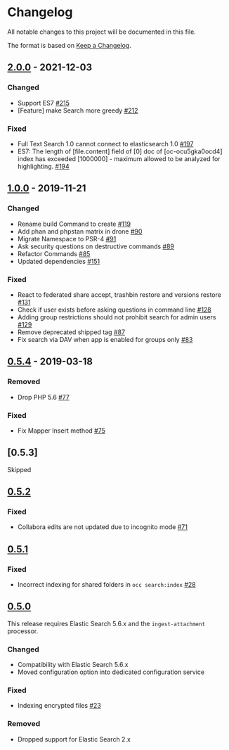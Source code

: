 # Changelog

All notable changes to this project will be documented in this file.

The format is based on [Keep a Changelog](http://keepachangelog.com/en/1.0.0/).

## [2.0.0] - 2021-12-03

### Changed
- Support ES7 [#215](https://github.com/owncloud/search_elastic/pull/215)
- [Feature] make Search more greedy [#212](https://github.com/owncloud/search_elastic/pull/212)

### Fixed
- Full Text Search 1.0 cannot connect to elasticsearch 1.0 [#197](https://github.com/owncloud/search_elastic/pull/197)
- ES7: The length of [file.content] field of [0] doc of [oc-ocu5gka0ocd4] index has exceeded [1000000] - maximum allowed to be analyzed for highlighting. [#194](https://github.com/owncloud/search_elastic/pull/194)


## [1.0.0] - 2019-11-21

### Changed
- Rename build Command to create [#119](https://github.com/owncloud/search_elastic/pull/119)
- Add phan and phpstan matrix in drone [#90](https://github.com/owncloud/search_elastic/pull/90)
- Migrate Namespace to PSR-4 [#91](https://github.com/owncloud/search_elastic/pull/91)
- Ask security questions on destructive commands [#89](https://github.com/owncloud/search_elastic/pull/89)
- Refactor Commands [#85](https://github.com/owncloud/search_elastic/pull/85)
- Updated dependencies [#151](https://github.com/owncloud/search_elastic/pull/151)

### Fixed
- React to federated share accept, trashbin restore and versions restore [#131](https://github.com/owncloud/search_elastic/pull/131)
- Check if user exists before asking questions in command line [#128](https://github.com/owncloud/search_elastic/pull/128)
- Adding group restrictions should not prohibit search for admin users [#129](https://github.com/owncloud/search_elastic/pull/129)
- Remove deprecated shipped tag [#87](https://github.com/owncloud/search_elastic/pull/87)
- Fix search via DAV when app is enabled for groups only [#83](https://github.com/owncloud/search_elastic/pull/83)

## [0.5.4] - 2019-03-18

### Removed
- Drop PHP 5.6 [#77](https://github.com/owncloud/search_elastic/pull/77)

### Fixed

- Fix Mapper Insert method [#75](https://github.com/owncloud/search_elastic/pull/75)

## [0.5.3]
Skipped

## [0.5.2]

### Fixed
- Collabora edits are not updated due to incognito mode [#71](https://github.com/owncloud/search_elastic/pull/71)

## [0.5.1]

### Fixed
- Incorrect indexing for shared folders in `occ search:index` [#28](https://github.com/owncloud/search_elastic/pull/28)

## [0.5.0]
This release requires Elastic Search 5.6.x and the `ingest-attachment` processor.

### Changed
- Compatibility with Elastic Search 5.6.x 
- Moved configuration option into dedicated configuration service

### Fixed
- Indexing encrypted files [#23](https://github.com/owncloud/search_elastic/pull/23)

### Removed
- Dropped support for Elastic Search 2.x

[Unreleased]: https://github.com/owncloud/search_elastic/compare/v2.0.0...master
[2.0.0]: https://github.com/owncloud/search_elastic/compare/v1.0.0...v2.0.0
[1.0.0]: https://github.com/owncloud/search_elastic/compare/v0.5.4...v1.0.0
[0.5.4]: https://github.com/owncloud/search_elastic/compare/v0.5.2...v0.5.4
[0.5.2]: https://github.com/owncloud/search_elastic/compare/v0.5.1...v0.5.2
[0.5.1]: https://github.com/owncloud/search_elastic/compare/v0.5.0...v0.5.1
[0.5.0]: https://github.com/owncloud/search_elastic/compare/d1e94c0c7727b0eb73f62331eb52322ff8103824...v0.5.0
